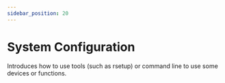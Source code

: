 ```yaml
---
sidebar_position: 20
---
```


# System Configuration

Introduces how to use tools (such as rsetup) or command line to use some devices or functions.

<!-- <DocCardList /> -->
